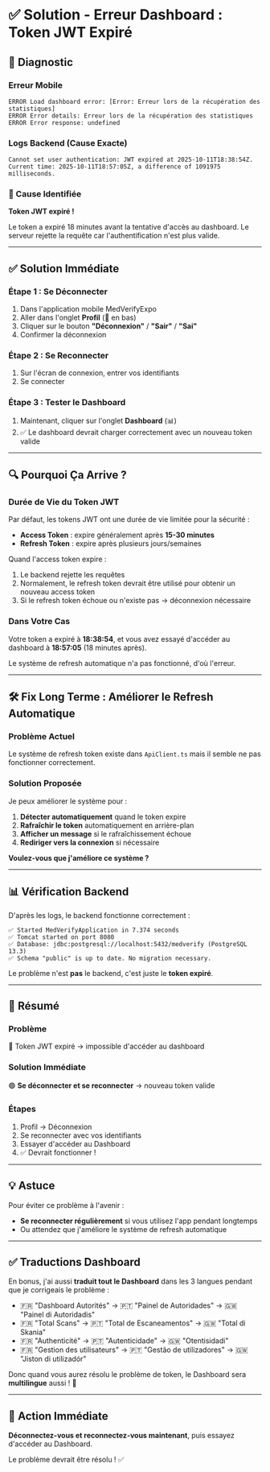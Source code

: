 # ✅ Solution - Erreur Dashboard : Token JWT Expiré

## 🐛 Diagnostic

### Erreur Mobile

```
ERROR Load dashboard error: [Error: Erreur lors de la récupération des statistiques]
ERROR Error details: Erreur lors de la récupération des statistiques
ERROR Error response: undefined
```

### Logs Backend (Cause Exacte)

```
Cannot set user authentication: JWT expired at 2025-10-11T18:38:54Z.
Current time: 2025-10-11T18:57:05Z, a difference of 1091975 milliseconds.
```

### 🎯 Cause Identifiée

**Token JWT expiré !**

Le token a expiré 18 minutes avant la tentative d'accès au dashboard. Le serveur rejette la requête car l'authentification n'est plus valide.

---

## ✅ Solution Immédiate

### Étape 1 : Se Déconnecter

1. Dans l'application mobile MedVerifyExpo
2. Aller dans l'onglet **Profil** (👤 en bas)
3. Cliquer sur le bouton **"Déconnexion"** / **"Sair"** / **"Sai"**
4. Confirmer la déconnexion

### Étape 2 : Se Reconnecter

1. Sur l'écran de connexion, entrer vos identifiants
2. Se connecter

### Étape 3 : Tester le Dashboard

1. Maintenant, cliquer sur l'onglet **Dashboard** (📊)
2. ✅ Le dashboard devrait charger correctement avec un nouveau token valide

---

## 🔍 Pourquoi Ça Arrive ?

### Durée de Vie du Token JWT

Par défaut, les tokens JWT ont une durée de vie limitée pour la sécurité :

- **Access Token** : expire généralement après **15-30 minutes**
- **Refresh Token** : expire après plusieurs jours/semaines

Quand l'access token expire :

1. Le backend rejette les requêtes
2. Normalement, le refresh token devrait être utilisé pour obtenir un nouveau access token
3. Si le refresh token échoue ou n'existe pas → déconnexion nécessaire

### Dans Votre Cas

Votre token a expiré à **18:38:54**, et vous avez essayé d'accéder au dashboard à **18:57:05** (18 minutes après).

Le système de refresh automatique n'a pas fonctionné, d'où l'erreur.

---

## 🛠️ Fix Long Terme : Améliorer le Refresh Automatique

### Problème Actuel

Le système de refresh token existe dans `ApiClient.ts` mais il semble ne pas fonctionner correctement.

### Solution Proposée

Je peux améliorer le système pour :

1. **Détecter automatiquement** quand le token expire
2. **Rafraîchir le token** automatiquement en arrière-plan
3. **Afficher un message** si le rafraîchissement échoue
4. **Rediriger vers la connexion** si nécessaire

**Voulez-vous que j'améliore ce système ?**

---

## 📊 Vérification Backend

D'après les logs, le backend fonctionne correctement :

```
✅ Started MedVerifyApplication in 7.374 seconds
✅ Tomcat started on port 8080
✅ Database: jdbc:postgresql://localhost:5432/medverify (PostgreSQL 13.3)
✅ Schema "public" is up to date. No migration necessary.
```

Le problème n'est **pas** le backend, c'est juste le **token expiré**.

---

## 🎯 Résumé

### Problème

🔴 Token JWT expiré → impossible d'accéder au dashboard

### Solution Immédiate

🟢 **Se déconnecter et se reconnecter** → nouveau token valide

### Étapes

1. Profil → Déconnexion
2. Se reconnecter avec vos identifiants
3. Essayer d'accéder au Dashboard
4. ✅ Devrait fonctionner !

---

## 💡 Astuce

Pour éviter ce problème à l'avenir :

- **Se reconnecter régulièrement** si vous utilisez l'app pendant longtemps
- Ou attendez que j'améliore le système de refresh automatique

---

## ✅ Traductions Dashboard

En bonus, j'ai aussi **traduit tout le Dashboard** dans les 3 langues pendant que je corrigeais le problème :

- 🇫🇷 "Dashboard Autorités" → 🇵🇹 "Painel de Autoridades" → 🇬🇼 "Painel di Autoridadis"
- 🇫🇷 "Total Scans" → 🇵🇹 "Total de Escaneamentos" → 🇬🇼 "Total di Skania"
- 🇫🇷 "Authenticité" → 🇵🇹 "Autenticidade" → 🇬🇼 "Otentisidadi"
- 🇫🇷 "Gestion des utilisateurs" → 🇵🇹 "Gestão de utilizadores" → 🇬🇼 "Jiston di utilizadór"

Donc quand vous aurez résolu le problème de token, le Dashboard sera **multilingue** aussi ! 🎉

---

## 🚀 Action Immédiate

**Déconnectez-vous et reconnectez-vous maintenant**, puis essayez d'accéder au Dashboard.

Le problème devrait être résolu ! ✅


